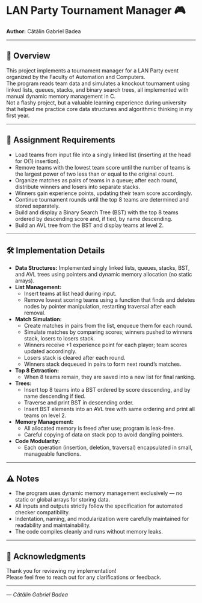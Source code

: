 # LAN Party Tournament Manager 🎮

**Author:** Cătălin Gabriel Badea  

---

## 📌 Overview

This project implements a tournament manager for a LAN Party event organized by the Faculty of Automation and Computers.  
The program reads team data and simulates a knockout tournament using linked lists, queues, stacks, and binary search trees, all implemented with manual dynamic memory management in C.  
Not a flashy project, but a valuable learning experience during university that helped me practice core data structures and algorithmic thinking in my first year.

---

## 🎯 Assignment Requirements

- Load teams from input file into a singly linked list (inserting at the head for O(1) insertion).  
- Remove teams with the lowest team score until the number of teams is the largest power of two less than or equal to the original count.  
- Organize matches as pairs of teams in a queue; after each round, distribute winners and losers into separate stacks.  
- Winners gain experience points, updating their team score accordingly.  
- Continue tournament rounds until the top 8 teams are determined and stored separately.  
- Build and display a Binary Search Tree (BST) with the top 8 teams ordered by descending score and, if tied, by name descending.  
- Build an AVL tree from the BST and display teams at level 2.  

---

## 🛠️ Implementation Details

- **Data Structures:** Implemented singly linked lists, queues, stacks, BST, and AVL trees using pointers and dynamic memory allocation (no static arrays).  
- **List Management:**  
  - Insert teams at list head during input.  
  - Remove lowest scoring teams using a function that finds and deletes nodes by pointer manipulation, restarting traversal after each removal.  
- **Match Simulation:**  
  - Create matches in pairs from the list, enqueue them for each round.  
  - Simulate matches by comparing scores; winners pushed to winners stack, losers to losers stack.  
  - Winners receive +1 experience point for each player; team scores updated accordingly.  
  - Losers stack is cleared after each round.  
  - Winners stack dequeued in pairs to form next round’s matches.  
- **Top 8 Extraction:**  
  - When 8 teams remain, they are saved into a new list for final ranking.  
- **Trees:**  
  - Insert top 8 teams into a BST ordered by score descending, and by name descending if tied.  
  - Traverse and print BST in descending order.  
  - Insert BST elements into an AVL tree with same ordering and print all teams on level 2.  
- **Memory Management:**  
  - All allocated memory is freed after use; program is leak-free.  
  - Careful copying of data on stack pop to avoid dangling pointers.  
- **Code Modularity:**  
  - Each operation (insertion, deletion, traversal) encapsulated in small, manageable functions.  

---

## ⚠️ Notes

- The program uses dynamic memory management exclusively — no static or global arrays for storing data.
- All inputs and outputs strictly follow the specification for automated checker compatibility.  
- Indentation, naming, and modularization were carefully maintained for readability and maintainability.  
- The code compiles cleanly and runs without memory leaks.  

---

## 💬 Acknowledgments

Thank you for reviewing my implementation!  
Please feel free to reach out for any clarifications or feedback.

---

*— Cătălin Gabriel Badea*
